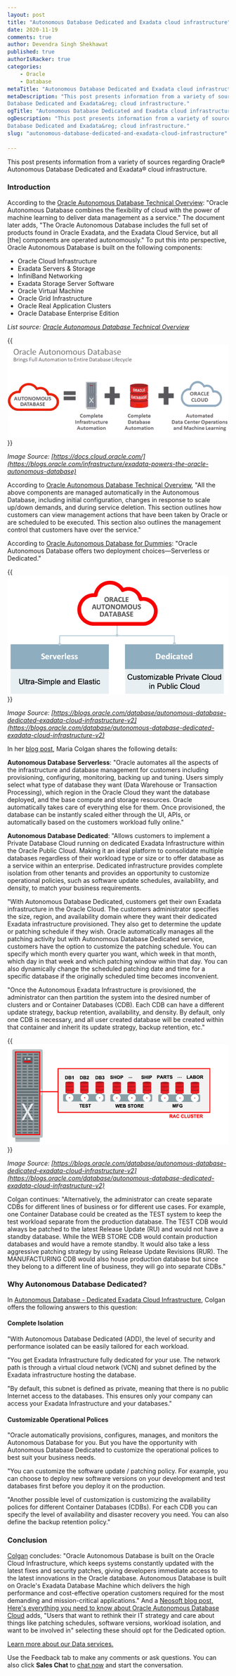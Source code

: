 ```yaml
---
layout: post
title: "Autonomous Database Dedicated and Exadata cloud infrastructure"
date: 2020-11-19
comments: true
author: Devendra Singh Shekhawat
published: true
authorIsRacker: true
categories:
    - Oracle
    - Database
metaTitle: "Autonomous Database Dedicated and Exadata cloud infrastructure"
metaDescription: "This post presents information from a variety of sources regarding Oracle&reg; Autonomous
Database Dedicated and Exadata&reg; cloud infrastructure."
ogTitle: "Autonomous Database Dedicated and Exadata cloud infrastructure"
ogDescription: "This post presents information from a variety of sources regarding Oracle&reg; Autonomous
Database Dedicated and Exadata&reg; cloud infrastructure."
slug: "autonomous-database-dedicated-and-exadata-cloud-infrastructure"

---
```


This post presents information from a variety of sources regarding Oracle&reg; Autonomous
Database Dedicated and Exadata&reg; cloud infrastructure.

<!--more-->

### Introduction

According to the [Oracle Autonomous Database Technical Overview](https://www.oracle.com/a/ocom/docs/database/oracle-autonomous-database-strategy-wp.pdf):
"Oracle Autonomous Database combines the flexibility of cloud with the power of machine
learning to deliver data management as a service." The document later adds, "The Oracle
Autonomous Database includes the full set of products found in Oracle Exadata, and the
Exadata Cloud Service, but all [the] components are operated autonomously." To put this
into perspective, Oracle Autonomous Database is built on the following components:

- Oracle Cloud Infrastructure
- Exadata Servers & Storage
- InfiniBand Networking
- Exadata Storage Server Software
- Oracle Virtual Machine
- Oracle Grid Infrastructure
- Oracle Real Application Clusters
- Oracle Database Enterprise Edition

*List source: [Oracle Autonomous Database Technical Overview](https://www.oracle.com/a/ocom/docs/database/oracle-autonomous-database-strategy-wp.pdf)*

{{<img src="Picture1.png" title="" alt="">}}

*Image Source: [https://docs.cloud.oracle.com/](https://blogs.oracle.com/infrastructure/exadata-powers-the-oracle-autonomous-database)*

According to [Oracle Autonomous Database Technical Overview](hhttps://www.oracle.com/pl/a/ocom/docs/database/oracle-autonomous-database-technical-overview.pdf),
"All the above components are managed automatically in the Autonomous Database, including
initial configuration, changes in response to scale up/down demands, and during service
deletion. This section outlines how customers can view management actions that have been
taken by Oracle or are scheduled to be executed. This section also outlines the management
control that customers have over the service." 

According to [Oracle Autonomous Database for Dummies](https://www.oracle.com/a/ocom/docs/dc/em/oracle-autonomous-database-for-dummies-oracle-2nd-special-edition.pdf?elqTrackId=31040cd684444bb7a701725254b656fa&elqaid=78881&elqat=2):
"Oracle Autonomous Database offers two deployment choices&mdash;Serverless or Dedicated."

{{<img src="Picture2.png" title="" alt="">}}

*Image Source: [https://blogs.oracle.com/database/autonomous-database-dedicated-exadata-cloud-infrastructure-v2](https://blogs.oracle.com/database/autonomous-database-dedicated-exadata-cloud-infrastructure-v2)*

In her [blog post](https://blogs.oracle.com/database/autonomous-database-dedicated-exadata-cloud-infrastructure-v2),
Maria Colgan shares the following details:

**Autonomous Database Serverless**: "Oracle automates all the aspects of the infrastructure and
database management for customers including provisioning, configuring, monitoring, backing
up and tuning. Users simply select what type of database they want (Data Warehouse or
Transaction Processing), which region in the Oracle Cloud they want the database deployed,
and the base compute and storage resources. Oracle automatically takes care of everything
else for them. Once provisioned, the database can be instantly scaled either through the
UI, APIs, or automatically based on the customers workload fully online."

**Autonomous Database Dedicated**: "Allows customers to implement a Private Database Cloud
running on dedicated Exadata Infrastructure within the Oracle Public Cloud. Making it an
ideal platform to consolidate multiple databases regardless of their workload type or size
or to offer database as a service within an enterprise. Dedicated infrastructure provides
complete isolation from other tenants and provides an opportunity to customize operational
policies, such as software update schedules, availability, and density, to match your
business requirements.

"With Autonomous Database Dedicated, customers get their own Exadata infrastructure in the
Oracle Cloud. The customers administrator specifies the size, region, and availability domain
where they want their dedicated Exadata infrastructure provisioned. They also get to determine
the update or patching schedule if they wish. Oracle automatically manages all the patching
activity but with Autonomous Database Dedicated service, customers have the option to
customize the patching schedule. You can specify which month every quarter you want, which
week in that month, which day in that week and which patching window within that day. You
can also dynamically change the scheduled patching date and time for a specific database
if the originally scheduled time becomes inconvenient. 

"Once the Autonomous Exadata Infrastructure is provisioned, the administrator can then
partition the system into the desired number of clusters and or Container Databases (CDB).
Each CDB can have a different update strategy, backup retention, availability, and density.
By default, only one CDB is necessary, and all user created database will be created within
that container and inherit its update strategy, backup retention, etc."

{{<img src="Picture3.png" title="" alt="">}}

*Image Source: [https://blogs.oracle.com/database/autonomous-database-dedicated-exadata-cloud-infrastructure-v2](https://blogs.oracle.com/database/autonomous-database-dedicated-exadata-cloud-infrastructure-v2)*

Colgan continues: "Alternatively, the administrator can create separate CDBs for different
lines of business or for different use cases. For example, one Container Database could be
created as the TEST system to keep the test workload separate from the production database.
The TEST CDB would always be patched to the latest Release Update (RU) and would not have
a standby database. While the WEB STORE CDB would contain production databases and would
have a remote standby. It would also take a less aggressive patching strategy by using Release
Update Revisions (RUR). The MANUFACTURING CDB would also house production database but since
they belong to a different line of business, they will go into separate CDBs."
 
### Why Autonomous Database Dedicated?

In [Autonomous Database - Dedicated Exadata Cloud Infrastructure](https://blogs.oracle.com/database/autonomous-database-dedicated-exadata-cloud-infrastructure-v2),
Colgan offers the following answers to this question:

#### Complete Isolation 

"With Autonomous Database Dedicated (ADD), the level of security and performance isolated
can be easily tailored for each workload.

"You get Exadata Infrastructure fully dedicated for your use. The network path is through
a virtual cloud network (VCN) and subnet defined by the Exadata infrastructure hosting the
database. 

"By default, this subnet is defined as private, meaning that there is no public Internet
access to the databases. This ensures only your company can access your Exadata Infrastructure
and your databases."

#### Customizable Operational Polices

"Oracle automatically provisions, configures, manages, and monitors the Autonomous Database
for you. But you have the opportunity with Autonomous Database Dedicated to customize
the operational polices to best suit your business needs. 

"You can customize the software update / patching policy. For example, you can choose to
deploy new software versions on your development and test databases first before you deploy
it on the production.

"Another possible level of customization is customizing the availability polices for
different Container Databases (CDBs). For each CDB you can specify the level of availability
and disaster recovery you need. You can also define the backup retention policy."

### Conclusion

[Colgan](https://www.oracle.com/pl/a/ocom/docs/database/oracle-autonomous-database-technical-overview.pdf)
concludes: "Oracle Autonomous Database is built on the Oracle Cloud Infrastructure, which
keeps systems constantly updated with the latest fixes and security patches, giving developers
immediate access to the latest innovations in the Oracle database. Autonomous Database is
built on Oracle's Exadata Database Machine which delivers the high performance and
cost-effective operation customers required for the most demanding and mission-critical
applications." And a
[Neosoft blog post, Here's everything you need to know about Oracle Autonomous Database Cloud](https://netsoftmate.com/blog/oracle-autonomous-database-cloud/)
adds, "Users that want to rethink their IT strategy and care about things like patching
schedules, software versions, workload isolation, and want to be involved in" selecting
these should opt for the Dedicated option. 

<a class="cta purple" id="cta" href="https://www.rackspace.com/data">Learn more about our Data services.</a>

Use the Feedback tab to make any comments or ask questions. You can also click
**Sales Chat** to [chat now](https://www.rackspace.com/) and start the conversation.
